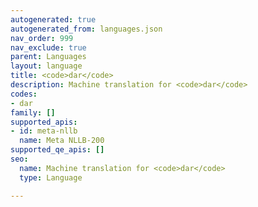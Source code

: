 ```yaml
---
autogenerated: true
autogenerated_from: languages.json
nav_order: 999
nav_exclude: true
parent: Languages
layout: language
title: <code>dar</code>
description: Machine translation for <code>dar</code>
codes:
- dar
family: []
supported_apis:
- id: meta-nllb
  name: Meta NLLB-200
supported_qe_apis: []
seo:
  name: Machine translation for <code>dar</code>
  type: Language

---
```


